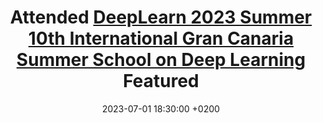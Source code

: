 ---
title: >-
    Attended <a href="https://deeplearn.irdta.eu/2023su/" target="_blank">DeepLearn 2023 Summer 10th International Gran Canaria Summer School on Deep Learning</a> <span class="badge badge-pill badge-info">Featured</span>
date: 2023-07-01 18:30:00 +0200
---
